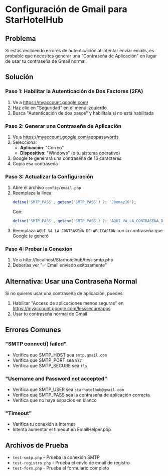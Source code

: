 # Configuración de Gmail para StarHotelHub

## Problema
Si estás recibiendo errores de autenticación al intentar enviar emails, es probable que necesites generar una "Contraseña de Aplicación" en lugar de usar tu contraseña de Gmail normal.

## Solución

### Paso 1: Habilitar la Autenticación de Dos Factores (2FA)
1. Ve a https://myaccount.google.com/
2. Haz clic en "Seguridad" en el menú izquierdo
3. Busca "Autenticación de dos pasos" y habilítala si no está habilitada

### Paso 2: Generar una Contraseña de Aplicación
1. Ve a https://myaccount.google.com/apppasswords
2. Selecciona:
   - **Aplicación**: "Correo"
   - **Dispositivo**: "Windows" (o tu sistema operativo)
3. Google te generará una contraseña de 16 caracteres
4. Copia esa contraseña

### Paso 3: Actualizar la Configuración
1. Abre el archivo `config/email.php`
2. Reemplaza la línea:
   ```php
   define('SMTP_PASS', getenv('SMTP_PASS') ?: 'Jbemaz10');
   ```
   Con:
   ```php
   define('SMTP_PASS', getenv('SMTP_PASS') ?: 'AQUI_VA_LA_CONTRASEÑA_DE_APLICACION');
   ```
3. Reemplaza `AQUI_VA_LA_CONTRASEÑA_DE_APLICACION` con la contraseña que Google te generó

### Paso 4: Probar la Conexión
1. Ve a http://localhost/Starhotelhub/test-smtp.php
2. Deberías ver "✅ Email enviado exitosamente"

## Alternativa: Usar una Contraseña Normal
Si no quieres usar una contraseña de aplicación, puedes:
1. Habilitar "Acceso de aplicaciones menos seguras" en https://myaccount.google.com/lesssecureapps
2. Usar tu contraseña normal de Gmail

## Errores Comunes

### "SMTP connect() failed"
- Verifica que SMTP_HOST sea `smtp.gmail.com`
- Verifica que SMTP_PORT sea `587`
- Verifica que SMTP_SECURE sea `tls`

### "Username and Password not accepted"
- Verifica que SMTP_USER sea `starhotelhub@gmail.com`
- Verifica que SMTP_PASS sea la contraseña de aplicación correcta
- Verifica que no haya espacios en blanco

### "Timeout"
- Verifica tu conexión a internet
- Intenta aumentar el timeout en EmailHelper.php

## Archivos de Prueba
- `test-smtp.php` - Prueba la conexión SMTP
- `test-registro.php` - Prueba el envío de email de registro
- `test-form.php` - Prueba el formulario completo

